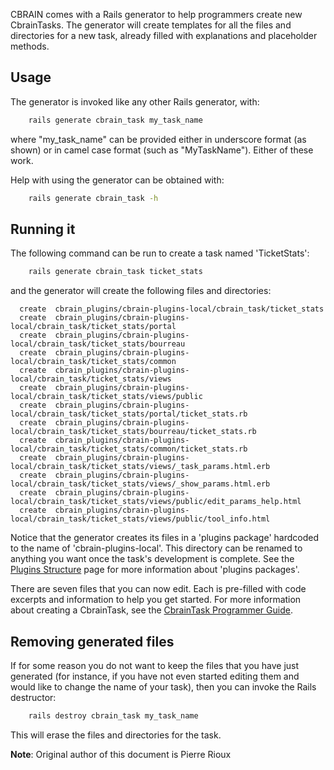 CBRAIN comes with a Rails generator to help programmers create new
CbrainTasks. The generator will create templates for all the files
and directories for a new task, already filled with explanations
and placeholder methods.

## Usage

The generator is invoked like any other Rails generator, with:

```bash
    rails generate cbrain_task my_task_name
```

where "my_task_name" can be provided either in underscore format
(as shown) or in camel case format (such as "MyTaskName"). Either of these
work.

Help with using the generator can be obtained with:

```bash
    rails generate cbrain_task -h
```

## Running it

The following command can be run to create a task named 'TicketStats':

```bash
    rails generate cbrain_task ticket_stats
```

and the generator will create the following files and directories:

      create  cbrain_plugins/cbrain-plugins-local/cbrain_task/ticket_stats
      create  cbrain_plugins/cbrain-plugins-local/cbrain_task/ticket_stats/portal
      create  cbrain_plugins/cbrain-plugins-local/cbrain_task/ticket_stats/bourreau
      create  cbrain_plugins/cbrain-plugins-local/cbrain_task/ticket_stats/common
      create  cbrain_plugins/cbrain-plugins-local/cbrain_task/ticket_stats/views
      create  cbrain_plugins/cbrain-plugins-local/cbrain_task/ticket_stats/views/public
      create  cbrain_plugins/cbrain-plugins-local/cbrain_task/ticket_stats/portal/ticket_stats.rb
      create  cbrain_plugins/cbrain-plugins-local/cbrain_task/ticket_stats/bourreau/ticket_stats.rb
      create  cbrain_plugins/cbrain-plugins-local/cbrain_task/ticket_stats/common/ticket_stats.rb
      create  cbrain_plugins/cbrain-plugins-local/cbrain_task/ticket_stats/views/_task_params.html.erb
      create  cbrain_plugins/cbrain-plugins-local/cbrain_task/ticket_stats/views/_show_params.html.erb
      create  cbrain_plugins/cbrain-plugins-local/cbrain_task/ticket_stats/views/public/edit_params_help.html
      create  cbrain_plugins/cbrain-plugins-local/cbrain_task/ticket_stats/views/public/tool_info.html

Notice that the generator creates its files in a 'plugins package'
hardcoded to the name of 'cbrain-plugins-local'. This directory can
be renamed to anything you want once the task's development is complete.
See the [Plugins Structure](../Plugins-Structure.html) page for more information about 'plugins packages'.

There are seven files that you can now edit. Each is pre-filled
with code excerpts and information to help you get started. For more
information about creating a CbrainTask, see the [CbrainTask Programmer Guide](CbrainTask-Programmer-Guide.html).

## Removing generated files

If for some reason you do not want to keep the files that you have
just generated (for instance, if you have not even started editing
them and would like to change the name of your task), then you can
invoke the Rails destructor:

```bash
    rails destroy cbrain_task my_task_name
```

This will erase the files and directories for the task.

**Note**: Original author of this document is Pierre Rioux